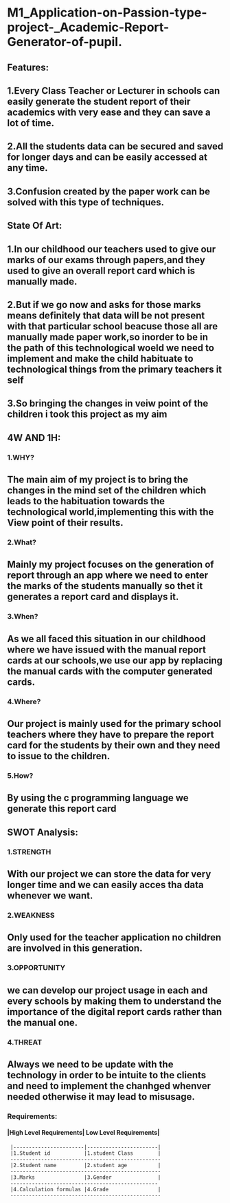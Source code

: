 # M1_Application-on-Passion-type-project-_Academic-Report-Generator-of-pupil.
## Features:
1.Every Class Teacher or Lecturer in schools can easily generate the student report of their academics with very ease and they can save a lot of time.
------------------------------------------------------------------------------------------------------------------------------------------------------
2.All the students data can be secured and saved for longer days and can be easily accessed at any time.
------------------------------------------------------------------------------------------------------------------------------------------------------
3.Confusion created by the paper work can be solved with this type of techniques.
------------------------------------------------------------------------------------------------------------------------------------------------------



## State Of Art:
1.In our childhood our teachers used to give our marks of our exams through papers,and they used to give an overall report card which is  manually made.
-------------------------------------------------------------------------------------------------------------------------------------------------------
2.But if we go now and asks for those marks means definitely that data will be not present with that particular school beacuse those all are manually made paper work,so inorder to be in the path of this technological woeld we need to implement and make the child habituate to technological things from the primary teachers it self
------------------------------------------------------------------------------------------------------------------------------------------------------------------------------------------------------------------------------------------------------------------------------------------------------------------------------------------
3.So bringing the changes in veiw point of the children i took this project as my aim
---------------------------------------------------------------------------------------------------------------------------------------------------------------------------------



## 4W AND 1H:
### 1.WHY?
The main aim of my project is to bring the changes in the mind set of the children which leads to the habituation towards the technological world,implementing this with the View point of their results.
-----------------------------------------------------------------------------------------------------------------------------------------------------------------------------------------------------------
### 2.What?
Mainly my project focuses on the generation of report through an app where we need to enter the marks of the students manually so thet it generates a report card and displays it.
------------------------------------------------------------------------------------------------------------------------------------------------------------------------------------
### 3.When?
As we all faced this situation in our childhood where we have issued with the manual report cards at our schools,we use our app by replacing the manual cards with the computer generated cards.
--------------------------------------------------------------------------------------------------------------------------------------------------------------------------------------------------
### 4.Where?
Our project is mainly used for the primary school teachers where they have to prepare the report card for the students by their own and they need to issue to the children.
-----------------------------------------------------------------------------------------------------------------------------------------------------------------------------
### 5.How?
By using the c programming language we generate this report card
------------------------------------------------------------------



## **SWOT Analysis:**
### 1.STRENGTH
With our project we can store the data for very longer time and we can easily acces tha data whenever we want.
--------------------------------------------------------------------------------------------------------------
### 2.WEAKNESS
Only used for the teacher application no children are involved in this generation.
---------------------------------------------------------------------------------
### 3.OPPORTUNITY
we can develop our project usage in each and every schools by making them to understand the importance of the digital report cards rather than the manual one.
--------------------------------------------------------------------------------------------------------------------------------------------------------------
### 4.THREAT
Always we need to be update with the technology in order to be intuite to the clients and need to implement the chanhged whenver needed otherwise it may lead to misusage.
---------------------------------------------------------------------------------------------------------------------------------------------------------------------------

### Requirements:
#### |High Level Requirements| Low Level Requirements|
     |-----------------------|-----------------------|
     |1.Student id           |1.student Class        |
     -------------------------------------------------
     |2.Student name         |2.student age          |
     -------------------------------------------------
     |3.Marks                |3.Gender               | 
     ------------------------------------------------
     |4.Calculation formulas |4.Grade                |
     -------------------------------------------------
     



